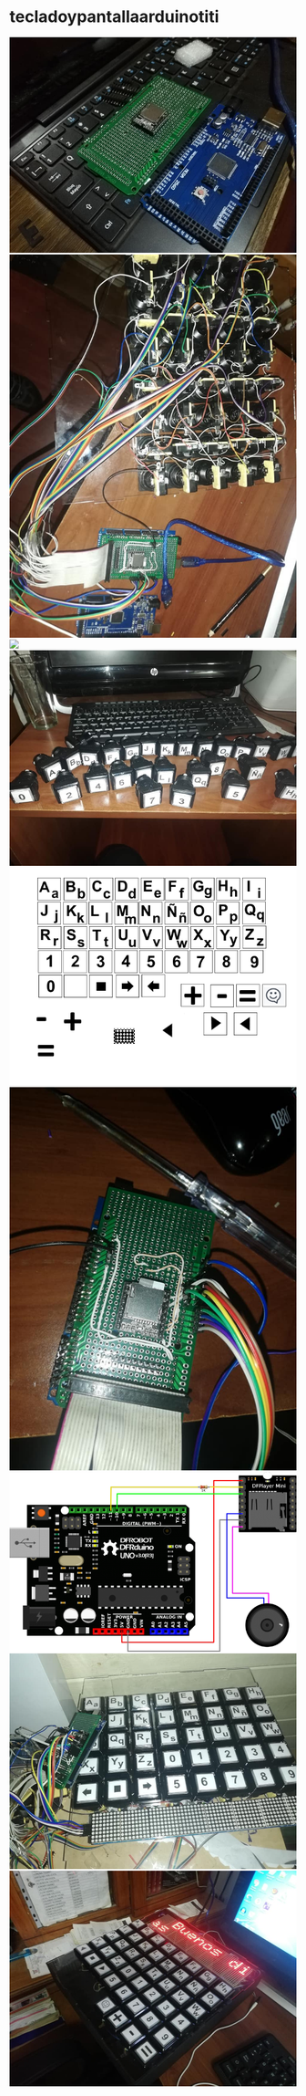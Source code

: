 # tecladoypantallaarduinotiti



<img src = "https://github.com/pablofierrovallejos/tecladoypantallaarduinotiti/blob/master/imagenes/arduino%20mega.jpg" />
<img src = "https://github.com/pablofierrovallejos/tecladoypantallaarduinotiti/blob/master/imagenes/cableado%20de%20teclas.jpg" />
<img src = "https://github.com/pablofierrovallejos/tecladoypantallaarduinotiti/blob/master/imagenes/corte%20laser%20piano%20titi%20v5.cdr" />
<img src = "https://github.com/pablofierrovallejos/tecladoypantallaarduinotiti/blob/master/imagenes/ensamble%20de%20teclas.jpg" />
<img src = "https://github.com/pablofierrovallejos/tecladoypantallaarduinotiti/blob/master/imagenes/letras2.png"  />
<img src = "https://github.com/pablofierrovallejos/tecladoypantallaarduinotiti/blob/master/imagenes/player%20conectado.jpg" />
<img src = "https://github.com/pablofierrovallejos/tecladoypantallaarduinotiti/blob/master/imagenes/playerMini.png" />
<img src = "https://github.com/pablofierrovallejos/tecladoypantallaarduinotiti/blob/master/imagenes/teclado%20con%20teclas%20instaladas.jpg" />
<img src = "https://github.com/pablofierrovallejos/tecladoypantallaarduinotiti/blob/master/imagenes/teclado.jpg" />
